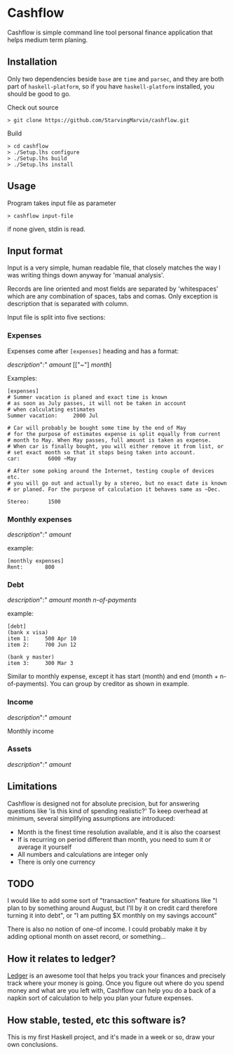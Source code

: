 
# Cashflow

Cashflow is simple command line tool personal finance application that helps
medium term planing.

## Installation

Only two dependencies beside `base` are `time` and `parsec`, and they are 
both part of `haskell-platform`, so if you have `haskell-platform` installed,
you should be good to go.

Check out source

    > git clone https://github.com/StarvingMarvin/cashflow.git

Build

    > cd cashflow
    > ./Setup.lhs configure
    > ./Setup.lhs build
    > ./Setup.lhs install

## Usage

Program takes input file as parameter

    > cashflow input-file
    
if none given, stdin is read.

## Input format

Input is a very simple, human readable file, that closely matches the way
I was writing things down anyway for 'manual analysis'.

Records are line oriented and most fields are separated by 'whitespaces' 
which are any combination of spaces, tabs and comas. Only exception is 
description that is separated with column.

Input file is split into five sections: 

### Expenses

Expenses come after `[expenses]` heading and has a format:

_description_":" _amount_ [["~"] _month_]

Examples:

    [expenses]
    # Summer vacation is planed and exact time is known
    # as soon as July passes, it will not be taken in account 
    # when calculating estimates
    Summer vacation:	 2000 Jul
        
    # Car will probably be bought some time by the end of May
    # for the purpose of estimates expense is split equally from current 
    # month to May. When May passes, full amount is taken as expense.
    # When car is finally bought, you will either remove it from list, or
    # set exact month so that it stops being taken into account.
    car:		 6000 ~May
    
    # After some poking around the Internet, testing couple of devices etc.
    # you will go out and actually by a stereo, but no exact date is known 
    # or planed. For the purpose of calculation it behaves same as ~Dec.
    
    Stereo:		 1500


### Monthly expenses

_description_":" _amount_

example:

    [monthly expenses]
    Rent:		800

### Debt

_description_":" _amount_ _month_ _n-of-payments_

example:

    [debt]
    (bank x visa)
    item 1:		500 Apr 10
    item 2:		700 Jun 12
    
    (bank y master)
    item 3:		300 Mar 3

Similar to monthly expense, except it has start (month) and end 
(month + n-of-payments). You can group by creditor as shown in example.


### Income

_description_":" _amount_

Monthly income

### Assets

_description_":" _amount_


## Limitations

Cashflow is designed not for absolute precision, but for answering questions 
like 'is this kind of spending realistic?' To keep overhead at minimum, 
several simplifying assumptions are introduced:

* Month is the finest time resolution available, and it is also the coarsest
* If is recurring on period different than month, you need to sum it 
  or average it yourself
* All numbers and calculations are integer only
* There is only one currency


## TODO

I would like to add some sort of "transaction" feature for situations like "I 
plan to by something around August, but I'll by it on credit card therefore
turning it into debt", or "I am putting $X monthly on my savings account"

There is also no notion of one-of income. I could probably make it by adding 
optional month on asset record, or something...

## How it relates to ledger?

[Ledger](http://ledger-cli.org/) is an awesome tool that helps you track 
your finances and precisely track where your money is going. Once you figure
out where do you spend money and what are you left with, Cashflow can help
you do a back of a napkin sort of calculation to help you plan your future
expenses.


## How stable, tested, etc this software is?

This is my first Haskell project, and it's made in a week or so, draw
your own conclusions.


